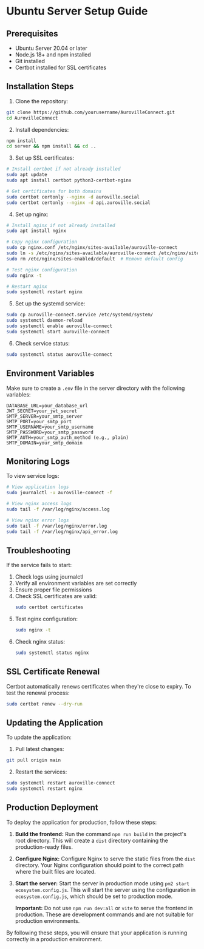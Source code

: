 # Ubuntu Server Setup Guide

## Prerequisites
- Ubuntu Server 20.04 or later
- Node.js 18+ and npm installed
- Git installed
- Certbot installed for SSL certificates

## Installation Steps

1. Clone the repository:
```bash
git clone https://github.com/yourusername/AurovilleConnect.git
cd AurovilleConnect
```

2. Install dependencies:
```bash
npm install
cd server && npm install && cd ..
```

3. Set up SSL certificates:
```bash
# Install certbot if not already installed
sudo apt update
sudo apt install certbot python3-certbot-nginx

# Get certificates for both domains
sudo certbot certonly --nginx -d auroville.social
sudo certbot certonly --nginx -d api.auroville.social
```

4. Set up nginx:
```bash
# Install nginx if not already installed
sudo apt install nginx

# Copy nginx configuration
sudo cp nginx.conf /etc/nginx/sites-available/auroville-connect
sudo ln -s /etc/nginx/sites-available/auroville-connect /etc/nginx/sites-enabled/
sudo rm /etc/nginx/sites-enabled/default  # Remove default config

# Test nginx configuration
sudo nginx -t

# Restart nginx
sudo systemctl restart nginx
```

5. Set up the systemd service:
```bash
sudo cp auroville-connect.service /etc/systemd/system/
sudo systemctl daemon-reload
sudo systemctl enable auroville-connect
sudo systemctl start auroville-connect
```

6. Check service status:
```bash
sudo systemctl status auroville-connect
```

## Environment Variables

Make sure to create a `.env` file in the server directory with the following variables:
```
DATABASE_URL=your_database_url
JWT_SECRET=your_jwt_secret
SMTP_SERVER=your_smtp_server
SMTP_PORT=your_smtp_port
SMTP_USERNAME=your_smtp_username
SMTP_PASSWORD=your_smtp_password
SMTP_AUTH=your_smtp_auth_method (e.g., plain)
SMTP_DOMAIN=your_smtp_domain
```

## Monitoring Logs

To view service logs:
```bash
# View application logs
sudo journalctl -u auroville-connect -f

# View nginx access logs
sudo tail -f /var/log/nginx/access.log

# View nginx error logs
sudo tail -f /var/log/nginx/error.log
sudo tail -f /var/log/nginx/api_error.log
```

## Troubleshooting

If the service fails to start:
1. Check logs using journalctl
2. Verify all environment variables are set correctly
3. Ensure proper file permissions
4. Check SSL certificates are valid:
   ```bash
   sudo certbot certificates
   ```
5. Test nginx configuration:
   ```bash
   sudo nginx -t
   ```
6. Check nginx status:
   ```bash
   sudo systemctl status nginx
   ```

## SSL Certificate Renewal

Certbot automatically renews certificates when they're close to expiry. To test the renewal process:
```bash
sudo certbot renew --dry-run
```

## Updating the Application

To update the application:
1. Pull latest changes:
```bash
git pull origin main
```

2. Restart the services:
```bash
sudo systemctl restart auroville-connect
sudo systemctl restart nginx
```

## Production Deployment

To deploy the application for production, follow these steps:

1. **Build the frontend:**
   Run the command `npm run build` in the project's root directory. This will create a `dist` directory containing the production-ready files.

2. **Configure Nginx:**
   Configure Nginx to serve the static files from the `dist` directory. Your Nginx configuration should point to the correct path where the built files are located.

3. **Start the server:**
   Start the server in production mode using `pm2 start ecosystem.config.js`. This will start the server using the configuration in `ecosystem.config.js`, which should be set to production mode.

   **Important:** Do not use `npm run dev:all` or `vite` to serve the frontend in production. These are development commands and are not suitable for production environments.

By following these steps, you will ensure that your application is running correctly in a production environment.
